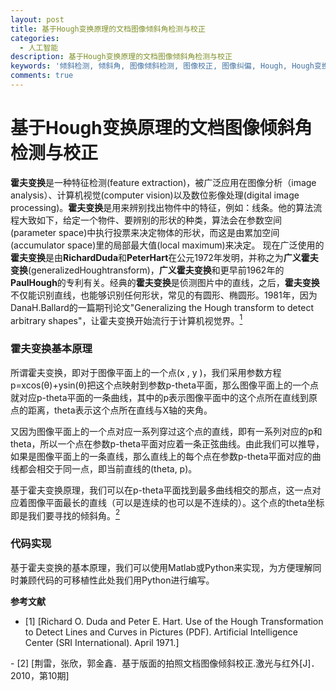 ```yaml
---
layout: post
title: 基于Hough变换原理的文档图像倾斜角检测与校正
categories:
  - 人工智能
description: 基于Hough变换原理的文档图像倾斜角检测与校正
keywords: '倾斜检测, 倾斜角, 图像倾斜检测, 图像校正, 图像纠偏, Hough, Hough变换'
comments: true
---
```


# 基于Hough变换原理的文档图像倾斜角检测与校正
**霍夫变换**是一种特征检测(feature extraction)，被广泛应用在图像分析（image analysis）、计算机视觉(computer vision)以及数位影像处理(digital image processing)。**霍夫变换**是用来辨别找出物件中的特征，例如：线条。他的算法流程大致如下，给定一个物件、要辨别的形状的种类，算法会在参数空间(parameter space)中执行投票来决定物体的形状，而这是由累加空间(accumulator space)里的局部最大值(local maximum)来决定。
现在广泛使用的**霍夫变换**是由**RichardDuda**和**PeterHart**在公元1972年发明，并称之为**广义霍夫变换**(generalizedHoughtransform)，**广义霍夫变换**和更早前1962年的**PaulHough**的专利有关。经典的**霍夫变换**是侦测图片中的直线，之后，**霍夫变换**不仅能识别直线，也能够识别任何形状，常见的有圆形、椭圆形。1981年，因为DanaH.Ballard的一篇期刊论文"Generalizing the Hough transform to detect arbitrary shapes"，让霍夫变换开始流行于计算机视觉界。[<sup>1</sup>](#refer-anchor-1)

### 霍夫变换基本原理
所谓霍夫变换，即对于图像平面上的一个点(x , y )，我们采用参数方程p=xcos(θ)+ysin(θ)把这个点映射到参数p-theta平面，那么图像平面上的一个点就对应p-theta平面的一条曲线，其中的p表示图像平面中的这个点所在直线到原点的距离，theta表示这个点所在直线与X轴的夹角。

又因为图像平面上的一个点对应一系列穿过这个点的直线，即有一系列对应的p和theta，所以一个点在参数p-theta平面对应着一条正弦曲线。由此我们可以推导，如果是图像平面上的一条直线，那么直线上的每个点在参数p-theta平面对应的曲线都会相交于同一点，即当前直线的(theta, p)。

基于霍夫变换原理，我们可以在p-theta平面找到最多曲线相交的那点，这一点对应着图像平面最长的直线（可以是连续的也可以是不连续的）。这个点的theta坐标即是我们要寻找的倾斜角。[<sup>2</sup>](#refer-anchor-2)

### 代码实现
基于霍夫变换的基本原理，我们可以使用Matlab或Python来实现，为方便理解同时兼顾代码的可移植性此处我们用Python进行编写。






**参考文献**

<div id="refer-anchor-1"></div>

- [1] [Richard O. Duda and Peter E. Hart. Use of the Hough Transformation to Detect Lines and Curves in Pictures (PDF). Artificial Intelligence Center (SRI International). April 1971.]
<div id="refer-anchor-2"></div>
- [2] [荆雷，张欣，郭金鑫．基于版面的拍照文档图像倾斜校正.激光与红外[J]．2010，第10期]







